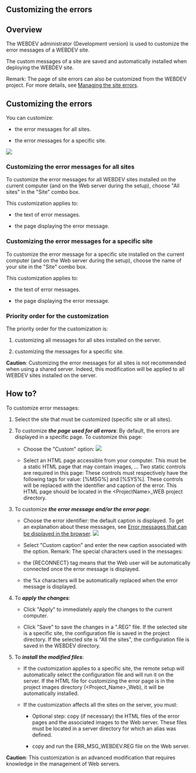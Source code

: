 
## Customizing the errors
			



<a name="NOTE1"></a>
<a name="NOTE1_1"></a>


## Overview
<a name="overview_ELTTEXTE000202"></a>
The WEBDEV administrator (Development version) is used to customize the error messages of a WEBDEV site.

The custom messages of a site are saved and automatically installed when deploying the WEBDEV site.

Remark: The page of site errors can also be customized from the WEBDEV project. For more details, see [Managing the site errors](../WDChamp/9000134.md).

<a name="NOTE2"></a>
<a name="NOTE2_1"></a>


## Customizing the errors
<a name="customizing_the_errors_ELTTEXTE000226"></a>
You can customize:

- the error messages for all sites.

- the error messages for a specific site.





![](https://doc.pcsoft.fr/en-US/images/image.awp?langid=3&name=WDADMIN_Onglets%20-%20HC%20N%B0007.gif&type=thumb)

<a name="NOTE2_2"></a>


### Customizing the error messages for all sites
<a name="customizing_the_error_messages_for_all_sites_ELTPARAGRAPHE000037"></a>

To customize the error messages for all WEBDEV sites installed on the current computer (and on the Web server during the setup), choose "All sites" in the "Site" combo box.

This customization applies to:

- the text of error messages.

- the page displaying the error message.



<a name="NOTE2_3"></a>


### Customizing the error messages for a specific site
<a name="customizing_the_error_messages_for_specific_site_ELTPARAGRAPHE000049"></a>

To customize the error message for a specific site installed on the current computer (and on the Web server during the setup), choose the name of your site in the "Site" combo box.

This customization applies to:

- the text of error messages.

- the page displaying the error message.



<a name="NOTE2_4"></a>


### Priority order for the customization
<a name="priority_order_for_the_customization_ELTPARAGRAPHE000061"></a>

The priority order for the customization is:

1. customizing all messages for all sites installed on the server.

2. customizing the messages for a specific site.




**Caution**: Customizing the error messages for all sites is not recommended when using a shared server. Indeed, this modification will be applied to all WEBDEV sites installed on the server.

<a name="NOTE3"></a>
<a name="NOTE3_1"></a>


## How to?
<a name="how_ELTTEXTE000268"></a>
To customize error messages: 

1. Select the site that must be customized (specific site or all sites).

2. To customize ***the page used for all errors***:
	By default, the errors are displayed in a specific page. To customize this page:

	- Choose the "Custom" option:
![](https://doc.pcsoft.fr/en-US/images/image.awp?langid=3&name=WDADMIN_Onglets%20-%20HC%20N%B0007%202.gif&type=thumb)


	- Select an HTML page accessible from your computer.
			This must be a static HTML page that may contain images, ... 
			Two static controls are required in this page: These controls must respectively have the following tags for value: [%MSG%] and [%SYS%]. These controls will be replaced with the identifier and caption of the error. 
			This HTML page should be located in the &lt;ProjectName&gt;_WEB project directory.

3. To customize ***the error message and/or the error page***:

	- Choose the error identifier: the default caption is displayed. 
			To get an explanation about these messages, see [Error messages that can be displayed in the browser](../WDAdmin/3539002.md).
![](https://doc.pcsoft.fr/en-US/images/image.awp?langid=3&name=WDADMIN_Onglets%20-%20HC%20N%B0007%201.gif&type=thumb)


	- Select "Custom caption" and enter the new caption associated with the option. 
			Remark: The special characters used in the messages:

	- the {RECONNECT} tag means that the Web user will be automatically connected once the error message is displayed.

	- the %x characters will be automatically replaced when the error message is displayed.

4. To ***apply the changes***:

	- Click "Apply" to immediately apply the changes to the current computer.

	- Click "Save" to save the changes in a ".REG" file. 
			If the selected site is a specific site, the configuration file is saved in the project directory.
			If the selected site is "All the sites", the configuration file is saved in the WEBDEV directory.




5. To ***install the modified files***:

	- If the customization applies to a specific site, the remote setup will automatically select the configuration file and will run it on the server. If the HTML file for customizing the error page is in the project images directory (&lt;Project_Name&gt;_Web), it will be automatically installed.

	- If the customization affects all the sites on the server, you must:

		- Optional step: copy (if necessary) the HTML files of the error pages and the associated images to the Web server. 
						These files must be located in a server directory for which an alias was defined.

		- copy and run the ERR_MSG_WEBDEV.REG file on the Web server.







**Caution**: This customization is an advanced modification that requires knowledge in the management of Web servers.


